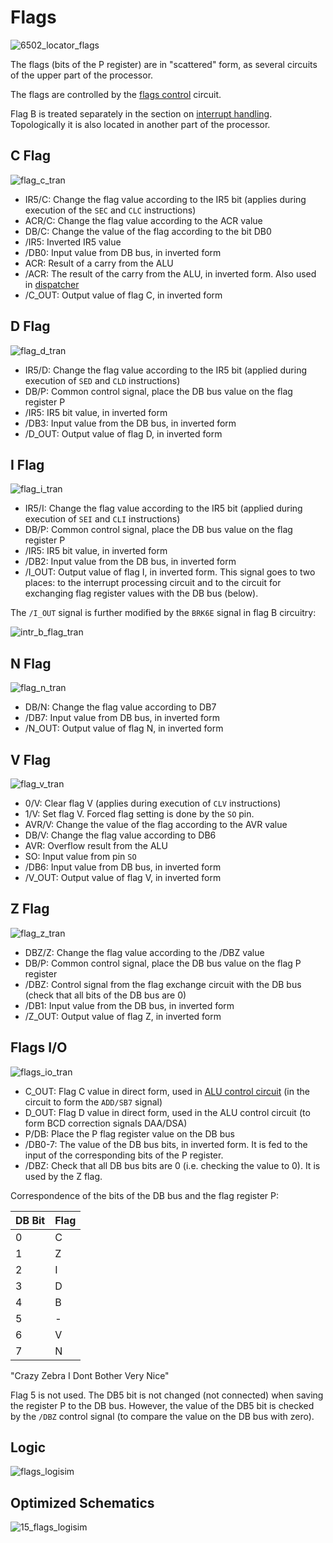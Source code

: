 # Flags

![6502_locator_flags](/BreakingNESWiki/imgstore/6502/6502_locator_flags.jpg)

The flags (bits of the P register) are in "scattered" form, as several circuits of the upper part of the processor.

The flags are controlled by the [flags control](flags_control.md) circuit.

Flag B is treated separately in the section on [interrupt handling](interrupts.md). Topologically it is also located in another part of the processor.

## C Flag

![flag_c_tran](/BreakingNESWiki/imgstore/6502/flag_c_tran.jpg)

- IR5/C: Change the flag value according to the IR5 bit (applies during execution of the `SEC` and `CLC` instructions)
- ACR/C: Change the flag value according to the ACR value
- DB/C: Change the value of the flag according to the bit DB0
- /IR5: Inverted IR5 value
- /DB0: Input value from DB bus, in inverted form
- ACR: Result of a carry from the ALU
- /ACR: The result of the carry from the ALU, in inverted form. Also used in [dispatcher](dispatch.md)
- /C_OUT: Output value of flag C, in inverted form

## D Flag

![flag_d_tran](/BreakingNESWiki/imgstore/6502/flag_d_tran.jpg)

- IR5/D: Change the flag value according to the IR5 bit (applied during execution of `SED` and `CLD` instructions)
- DB/P: Common control signal, place the DB bus value on the flag register P
- /IR5: IR5 bit value, in inverted form
- /DB3: Input value from the DB bus, in inverted form
- /D_OUT: Output value of flag D, in inverted form

## I Flag

![flag_i_tran](/BreakingNESWiki/imgstore/6502/flag_i_tran.jpg)

- IR5/I: Change the flag value according to the IR5 bit (applied during execution of `SEI` and `CLI` instructions)
- DB/P: Common control signal, place the DB bus value on the flag register P
- /IR5: IR5 bit value, in inverted form
- /DB2: Input value from the DB bus, in inverted form
- /I_OUT: Output value of flag I, in inverted form. This signal goes to two places: to the interrupt processing circuit and to the circuit for exchanging flag register values with the DB bus (below).

The `/I_OUT` signal is further modified by the `BRK6E` signal in flag B circuitry:

![intr_b_flag_tran](/BreakingNESWiki/imgstore/intr_b_flag_tran.jpg)

## N Flag

![flag_n_tran](/BreakingNESWiki/imgstore/6502/flag_n_tran.jpg)

- DB/N: Change the flag value according to DB7
- /DB7: Input value from DB bus, in inverted form
- /N_OUT: Output value of flag N, in inverted form

## V Flag

![flag_v_tran](/BreakingNESWiki/imgstore/6502/flag_v_tran.jpg)

- 0/V: Clear flag V (applies during execution of `CLV` instructions)
- 1/V: Set flag V. Forced flag setting is done by the `SO` pin.
- AVR/V: Change the value of the flag according to the AVR value
- DB/V: Change the flag value according to DB6
- AVR: Overflow result from the ALU
- SO: Input value from pin `SO`
- /DB6: Input value from DB bus, in inverted form
- /V_OUT: Output value of flag V, in inverted form

## Z Flag

![flag_z_tran](/BreakingNESWiki/imgstore/6502/flag_z_tran.jpg)

- DBZ/Z: Change the flag value according to the /DBZ value
- DB/P: Common control signal, place the DB bus value on the flag P register
- /DBZ: Control signal from the flag exchange circuit with the DB bus (check that all bits of the DB bus are 0)
- /DB1: Input value from the DB bus, in inverted form
- /Z_OUT: Output value of flag Z, in inverted form

## Flags I/O

![flags_io_tran](/BreakingNESWiki/imgstore/6502/flags_io_tran.jpg)

- C_OUT: Flag C value in direct form, used in [ALU control circuit](alu_control.md) (in the circuit to form the `ADD/SB7` signal)
- D_OUT: Flag D value in direct form, used in the ALU control circuit (to form BCD correction signals DAA/DSA)
- P/DB: Place the P flag register value on the DB bus
- /DB0-7: The value of the DB bus bits, in inverted form. It is fed to the input of the corresponding bits of the P register.
- /DBZ: Check that all DB bus bits are 0 (i.e. checking the value to 0). It is used by the Z flag.

Correspondence of the bits of the DB bus and the flag register P:

|DB Bit|Flag|
|---|---|
|0|C|
|1|Z|
|2|I|
|3|D|
|4|B|
|5|-|
|6|V|
|7|N|

"Crazy Zebra I Dont Bother Very Nice"

Flag 5 is not used. The DB5 bit is not changed (not connected) when saving the register P to the DB bus. However, the value of the DB5 bit is checked by the `/DBZ` control signal (to compare the value on the DB bus with zero).

## Logic

![flags_logisim](/BreakingNESWiki/imgstore/logisim/flags_logisim.jpg)

## Optimized Schematics

![15_flags_logisim](/BreakingNESWiki/imgstore/6502/ttlworks/15_flags_logisim.png)
